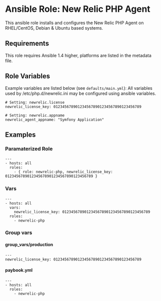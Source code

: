 # Ansible Role: New Relic PHP Agent

This ansible role installs and configures the New Relic PHP Agent on RHEL/CentOS, Debian & Ubuntu based systems.


## Requirements

This role requires Ansible 1.4 higher, platforms are listed in the metadata file.

## Role Variables


Example variables are listed below (see `defaults/main.yml`):
All variables used by /etc/php.d/newrelic.ini may be configured using ansible variables.

    # Setting: newrelic.license
    newrelic_license_key: 0123456789012345678901234567890123456789

    # Setting: newrelic.appname
    newrelic_agent_appname: "Symfony Application"

## Examples

### Paramaterized Role

    ---
    - hosts: all
      roles:
        - { role: newrelic-php, newrelic_license_key: 0123456789012345678901234567890123456789 }

### Vars

    ---
    - hosts: all
      vars:
        newrelic_license_key: 0123456789012345678901234567890123456789
      roles:
        - newrelic-php

### Group vars

#### group_vars/production

    ---
    newrelic_license_key: 0123456789012345678901234567890123456789

#### paybook.yml

    ---
    - hosts: all
      roles:
        - newrelic-php
